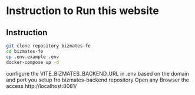 # Instruction to Run this website

## Instruction

```sh
git clone repository bizmates-fe
cd bizmates-fe
cp .env.example .env
docker-compose up -d
```

configure the VITE_BIZMATES_BACKEND_URL in .env based on the domain and port you setup fro bizmates-backend repository
Open any Browser the access http://localhost:8081/

